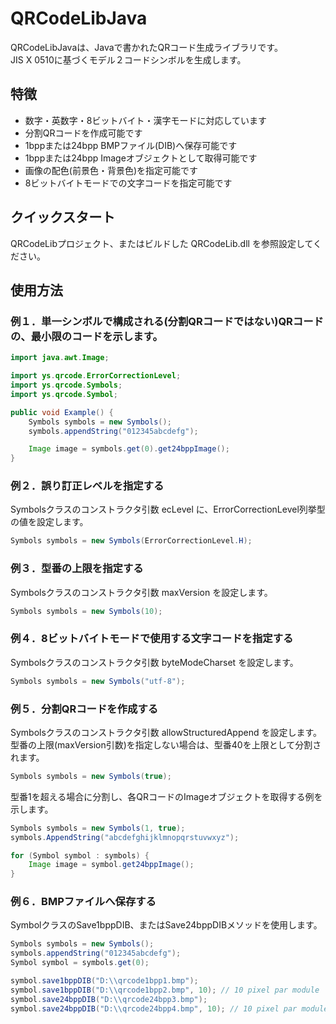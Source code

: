 # QRCodeLibJava
QRCodeLibJavaは、Javaで書かれたQRコード生成ライブラリです。  
JIS X 0510に基づくモデル２コードシンボルを生成します。

## 特徴
- 数字・英数字・8ビットバイト・漢字モードに対応しています
- 分割QRコードを作成可能です
- 1bppまたは24bpp BMPファイル(DIB)へ保存可能です
- 1bppまたは24bpp Imageオブジェクトとして取得可能です  
- 画像の配色(前景色・背景色)を指定可能です
- 8ビットバイトモードでの文字コードを指定可能です


## クイックスタート
QRCodeLibプロジェクト、またはビルドした QRCodeLib.dll を参照設定してください。


## 使用方法
### 例１．単一シンボルで構成される(分割QRコードではない)QRコードの、最小限のコードを示します。

```java
import java.awt.Image;

import ys.qrcode.ErrorCorrectionLevel;
import ys.qrcode.Symbols;
import ys.qrcode.Symbol;

public void Example() {
    Symbols symbols = new Symbols();
    symbols.appendString("012345abcdefg");

    Image image = symbols.get(0).get24bppImage();
}
```

### 例２．誤り訂正レベルを指定する
Symbolsクラスのコンストラクタ引数 ecLevel に、ErrorCorrectionLevel列挙型の値を設定します。

```java
Symbols symbols = new Symbols(ErrorCorrectionLevel.H);
```

### 例３．型番の上限を指定する
Symbolsクラスのコンストラクタ引数 maxVersion を設定します。
```java
Symbols symbols = new Symbols(10);
```

### 例４．8ビットバイトモードで使用する文字コードを指定する
Symbolsクラスのコンストラクタ引数 byteModeCharset を設定します。
```java
Symbols symbols = new Symbols("utf-8");
```

### 例５．分割QRコードを作成する
Symbolsクラスのコンストラクタ引数 allowStructuredAppend を設定します。型番の上限(maxVersion引数)を指定しない場合は、型番40を上限として分割されます。

```java
Symbols symbols = new Symbols(true);
```

型番1を超える場合に分割し、各QRコードのImageオブジェクトを取得する例を示します。

```java
Symbols symbols = new Symbols(1, true);
symbols.AppendString("abcdefghijklmnopqrstuvwxyz");

for (Symbol symbol : symbols) {
    Image image = symbol.get24bppImage();
}
```

### 例６．BMPファイルへ保存する
SymbolクラスのSave1bppDIB、またはSave24bppDIBメソッドを使用します。

```java
Symbols symbols = new Symbols();
symbols.appendString("012345abcdefg");
Symbol symbol = symbols.get(0);

symbol.save1bppDIB("D:\\qrcode1bpp1.bmp");
symbol.save1bppDIB("D:\\qrcode1bpp2.bmp", 10); // 10 pixel par module
symbol.save24bppDIB("D:\\qrcode24bpp3.bmp");
symbol.save24bppDIB("D:\\qrcode24bpp4.bmp", 10); // 10 pixel par module
```